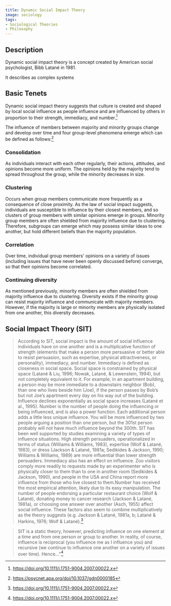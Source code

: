 ```yaml
---
title: Dynamic Social Impact Theory
image: sociology
tags:
- Sociological Theories
- Philosophy
---
```

## Description

Dynamic social impact theory is a concept created by American social psychologist, Bibb Latané in 1981.

It describes as complex systems

## Basic Tenets

Dynamic social impact theory suggests that culture is created and shaped by local social influence as people influence and are influenced by others in proportion to their strength, immediacy, and number.[^1]

The influence of members between majority and minority groups change and develop over time and four group-level phenomena emerge which can be defined as follows:[^2]

### Consolidation

As individuals interact with each other regularly, their actions, attitudes, and opinions become more uniform. The opinions held by the majority tend to spread throughout the group, while the minority decreases in size.

### Clustering

Occurs when group members communicate more frequently as a consequence of close proximity. As the law of social impact suggests, individuals are susceptible to influence by their closest members, and so clusters of group members with similar opinions emerge in groups. Minority group members are often shielded from majority influence due to clustering. Therefore, subgroups can emerge which may possess similar ideas to one another, but hold different beliefs than the majority population.

### Correlation

Over time, individual group members' opinions on a variety of issues (including issues that have never been openly discussed before) converge, so that their opinions become correlated.

### Continuing diversity

As mentioned previously, minority members are often shielded from majority influence due to clustering. Diversity exists if the minority group can resist majority influence and communicate with majority members. However, if the majority is large or minority members are physically isolated from one another, this diversity decreases.

## Social Impact Theory (SIT)

> According to SIT, social impact is the amount of social influence individuals have on one another and is a
multiplicative function of strength (elements that make a person more persuasive or better able to resist persuasion, such as expertise, physical attractiveness, or personality), immediacy, and number. Immediacy is
defined as closeness in social space. Social space is constrained by physical space (Latané & Liu, 1996; Nowak, Latané, & Lewenstein, 1994), but not completely equivalent to it. For example, in an apartment building, a person may be more immediate to a downstairs neighbor (Bob), than one who lives beside him (Joe), if the person passes by Bob’s but not Joe’s apartment every day on his way out of the building. Influence declines exponentially as social space increases (Latané et al., 1995). Number is the number of people doing the influencing or being influenced, and is also a power function. Each additional person adds a little less unique influence. You will be more influenced by two people arguing a position than one person, but the 301st person probably will not have much influence beyond the 300th. SIT has been well supported by studies examining a variety of types of influence situations. High strength persuaders, operationalized in terms of status (Williams & Williams, 1983), expertise (Wolf & Latané, 1983), or dress (Jackson & Latané, 1981a; Sedikides & Jackson, 1990; Williams & Williams, 1989) are more influential than lower strength persuaders. Immediacy also has an effect on influence. Zoo visitors comply more readily to requests made by an experimenter who is physically closer to them than to one in another room (Sedikides & Jackson, 1990),
and people in the USA and China report more influence from those who live closest to them.Number has received the most empirical attention, likely due to its easy manipulation. The number of people endorsing a particular restaurant choice (Wolf & Latané), donating money to cancer research (Jackson & Latané, 1981a), or choosing one answer over another (Asch, 1955) affect social influence. These factors also seem to combine multiplicatively as the theory suggests (e.g. Jackson & Latané, 1981a, b; Latané & Harkins, 1976; Wolf & Latané).[^1]

> SIT is a static theory, however, predicting influence on one element at a time and from one person or group to another. In reality, of course, influence is reciprocal (you influence me as I influence you) and recursive (we continue to influence one another on a variety of issues over time). Hence..."[^1]

[^1]: https://doi.org/10.1111/j.1751-9004.2007.00022.x
[^2]: https://psycnet.apa.org/doi/10.1037/gdn0000185